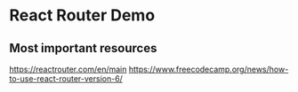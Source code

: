 # React Router Demo

## Most important resources

https://reactrouter.com/en/main
https://www.freecodecamp.org/news/how-to-use-react-router-version-6/

